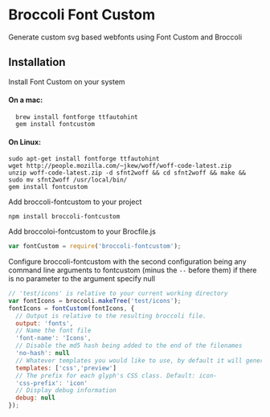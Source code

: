 # Broccoli Font Custom

Generate custom svg based webfonts using Font Custom and Broccoli

## Installation

Install Font Custom on your system
#### On a mac:
```
  brew install fontforge ttfautohint
  gem install fontcustom
```

#### On Linux:
```
sudo apt-get install fontforge ttfautohint
wget http://people.mozilla.com/~jkew/woff/woff-code-latest.zip
unzip woff-code-latest.zip -d sfnt2woff && cd sfnt2woff && make && sudo mv sfnt2woff /usr/local/bin/
gem install fontcustom
```

Add broccoli-fontcustom to your project
```
npm install broccoli-fontcustom
```

Add broccoloi-fontcustom to your Brocfile.js
```javascript
var fontCustom = require('broccoli-fontcustom');
```

Configure broccoli-fontcustom with the second configuration being any command line arguments to fontcustom (minus the `--` before them) if there is no parameter to the argument specify null
```javascript
// 'test/icons' is relative to your current working directory
var fontIcons = broccoli.makeTree('test/icons');
fontIcons = fontCustom(fontIcons, {
  // Output is relative to the resulting broccoli file.
  output: 'fonts',
  // Name the font file
  'font-name': 'Icons',
  // Disable the md5 hash being added to the end of the filenames
  'no-hash': null
  // Whatever templates you would like to use, by default it will generate `preview` and `css` templates
  templates: ['css','preview']
  // The prefix for each glyph's CSS class. Default: icon-
  'css-prefix': 'icon'
  // Display debug information
  debug: null
});
```